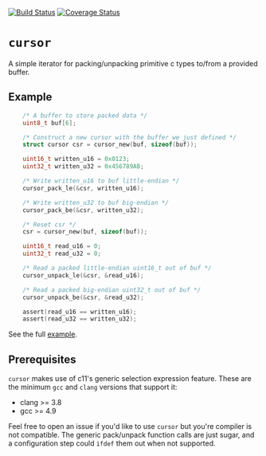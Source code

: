 [![Build Status](https://travis-ci.org/JayKickliter/cursor.svg?branch=master)](https://travis-ci.org/JayKickliter/cursor)
[![Coverage Status](https://coveralls.io/repos/github/JayKickliter/cursor/badge.svg?branch=master)](https://coveralls.io/github/JayKickliter/cursor?branch=master)

# `cursor`

A simple iterator for packing/unpacking primitive c types to/from a provided buffer.

## Example

```c
    /* A buffer to store packed data */
    uint8_t buf[6];

    /* Construct a new cursor with the buffer we just defined */
    struct cursor csr = cursor_new(buf, sizeof(buf));

    uint16_t written_u16 = 0x0123;
    uint32_t written_u32 = 0x456789AB;

    /* Write written_u16 to buf little-endian */
    cursor_pack_le(&csr, written_u16);

    /* Write written_u32 to buf big-endian */
    cursor_pack_be(&csr, written_u32);

    /* Reset csr */
    csr = cursor_new(buf, sizeof(buf));

    uint16_t read_u16 = 0;
    uint32_t read_u32 = 0;

    /* Read a packed little-endian uint16_t out of buf */
    cursor_unpack_le(&csr, &read_u16);

    /* Read a packed big-endian uint32_t out of buf */
    cursor_unpack_be(&csr, &read_u32);

    assert(read_u16 == written_u16);
    assert(read_u32 == written_u32);
```

See the full [example](examples/simple.c).

## Prerequisites

`cursor` makes use of c11's generic selection expression feature. These are the minimum `gcc` and `clang` versions that support it:

* clang >= 3.8
* gcc  >= 4.9

Feel free to open an issue if you'd like to use `cursor` but you're compiler is not compatible. The generic pack/unpack function calls are just sugar, and a configuration step could `ifdef` them out when not supported.
